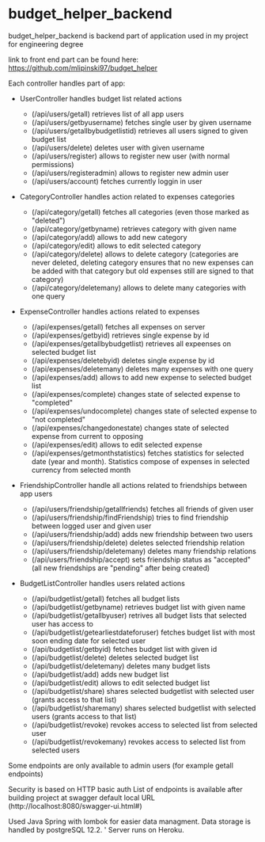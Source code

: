 # budget_helper_backend
budget_helper_backend is backend part of application used in my project for engineering degree

link to front end part can be found here: https://github.com/mlipinski97/budget_helper

Each controller handles part of app:

- UserController handles budget list related actions
  * (/api/users/getall) retrieves list of all app users 
  * (/api/users/getbyusername) fetches single user by given username
  * (/api/users/getallbybudgetlistid) retrieves all users signed to given budget list
  * (/api/users/delete) deletes user with given username
  * (/api/users/register) allows to register new user (with normal permissions)
  * (/api/users/registeradmin) allows to register new admin user
  * (/api/users/account) fetches currently loggin in user
  
- CategoryController handles action related to expenses categories
  * (/api/category/getall) fetches all categories (even those marked as "deleted")
  * (/api/category/getbyname) retrieves category with given name
  * (/api/category/add) allows to add new category
  * (/api/category/edit) allows to edit selected category
  * (/api/category/delete) allows to delete category (categories are never deleted, deleting category ensures that no new expenses can be added with that category but old expenses still are signed to that category)
  * (/api/category/deletemany) allows to delete many categories with one query
  
- ExpenseController handles actions related to expenses
  * (/api/expenses/getall) fetches all expenses on server
  * (/api/expenses/getbyid) retrieves single expense by id
  * (/api/expenses/getallbybudgetlist) retrieves all expeenses on selected budget list
  * (/api/expenses/deletebyid) deletes single expense by id
  * (/api/expenses/deletemany) deletes many expenses with one query
  * (/api/expenses/add) allows to add new expense to selected budget list
  * (/api/expenses/complete) changes state of selected expense to "completed"
  * (/api/expenses/undocomplete) changes state of selected expense to "not completed"
  * (/api/expenses/changedonestate) changes state of selected expense from current to opposing
  * (/api/expenses/edit) allows to edit selected expense
  * (/api/expenses/getmonthstatistics) fetches statistics for selected date (year and month). Statistics compose of expenses in selected currency from selected month
  

- FriendshipController handle all actions related to friendships between app users
  * (/api/users/friendship/getallfriends) fetches all friends of given user
  * (/api/users/friendship/findFriendship) tries to find friendship between logged user and given user
  * (/api/users/friendship/add) adds new friendship between two users
  * (/api/users/friendship/delete) deletes selected friendship relation
  * (/api/users/friendship/deletemany) deletes many friendship relations
  * (/api/users/friendship/accept) sets friendship status as "accepted" (all new friendships are "pending" after being created)
  
- BudgetListController handles users related actions
  * (/api/budgetlist/getall) fetches all budget lists
  * (/api/budgetlist/getbyname) retrieves budget list with given name
  * (/api/budgetlist/getallbyuser) retrives all budget lists that selected user has access to
  * (/api/budgetlist/getearliestdateforuser) fetches budget list with most soon ending date for selected user
  * (/api/budgetlist/getbyid) fetches budget list with given id
  * (/api/budgetlist/delete) deletes selected budget list
  * (/api/budgetlist/deletemany) deletes many budget lists
  * (/api/budgetlist/add) adds new budget list
  * (/api/budgetlist/edit) allows to edit selected budget list
  * (/api/budgetlist/share) shares selected budgetlist with selected user (grants access to that list)
  * (/api/budgetlist/sharemany) shares selected budgetlist with selected users (grants access to that list)
  * (/api/budgetlist/revoke) revokes access to selected list from selected user
  * (/api/budgetlist/revokemany) revokes access to selected list from selected users
  
 Some endpoints are only available to admin users (for example getall endpoints)
  
Security is based on HTTP basic auth
List of endpoints is available after building project at swagger default local URL (http://localhost:8080/swagger-ui.html#)

Used Java Spring with lombok for easier data managment.
Data storage is handled by postgreSQL 12.2. '
Server runs on Heroku. 
